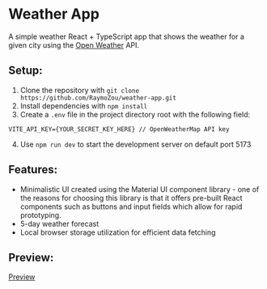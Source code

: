 # Weather App

A simple weather React + TypeScript app that shows the weather for a given city using the [Open Weather](https://openweathermap.org/) API. 

## Setup:

1. Clone the repository with `git clone https://github.com/RaymoZou/weather-app.git`
2. Install dependencies with `npm install`
3. Create a `.env` file in the project directory root with the following field:
```
VITE_API_KEY={YOUR_SECRET_KEY_HERE} // OpenWeatherMap API key
```
4. Use `npm run dev` to start the development server on default port 5173

## Features:

- Minimalistic UI created using the Material UI component library - one of the reasons for choosing this library is that it offers pre-built React components such as buttons and input fields which allow for rapid prototyping. 
- 5-day weather forecast
- Local browser storage utilization for efficient data fetching

## Preview:

[Preview](demo.png)
